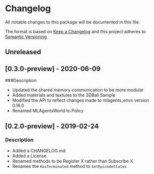 # Changelog
All notable changes to this package will be documented in this file.

The format is based on [Keep a Changelog](http://keepachangelog.com/en/1.0.0/)
and this project adheres to [Semantic Versioning](http://semver.org/spec/v2.0.0.html).

## Unreleased

## [0.3.0-preview] - 2020-06-09

###Description
 - Updated the shared memory communication to be more modular
 - Added materials and textures to the 3DBall Sample
 - Modified the API to reflect changes made to mlagents_envs version 0.16.0
 - Renamed MLAgentsWorld to Policy

## [0.2.0-preview] - 2019-02-24

### Description
 - Added a CHANGELOG.md
 - Added a License
 - Renamed methods to be Register X rather than Subscribe X
 - Renames the `HasTerminated` method to `SetEpisodeStatus`

